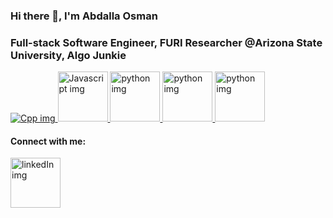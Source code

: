 
<!-- Below is my title introduction -->
### Hi there 👋, I'm Abdalla Osman

<!-- Next is my categories on who I want to be introduced as -->
### Full-stack Software Engineer, FURI Researcher @Arizona State University, Algo Junkie
<!--Next section is the things I'm good at-->
<a href="https://gcc.gnu.org/">
<picture>
 <source media="(prefers-color-scheme: dark)" srcset="https://upload.wikimedia.org/wikipedia/commons/thumb/1/18/ISO_C%2B%2B_Logo.svg/80px-ISO_C%2B%2B_Logo.svg.png">
 <source media="(prefers-color-scheme: light)" srcset="[YOUR-LIGHTMODE-IMAGE](https://upload.wikimedia.org/wikipedia/commons/thumb/1/18/ISO_C%2B%2B_Logo.svg/80px-ISO_C%2B%2B_Logo.svg.png)">
 <img alt="Cpp img" src="[YOUR-DEFAULT-IMAGE](https://upload.wikimedia.org/wikipedia/commons/thumb/1/18/ISO_C%2B%2B_Logo.svg/80px-ISO_C%2B%2B_Logo.svg.png)">
</picture>
</a>
<a href="https://www.javascript.com/">
<picture>
 <source media="(prefers-color-scheme: dark)" srcset="https://upload.wikimedia.org/wikipedia/commons/6/6a/JavaScript-logo.png" width = "80px">
 <source media="(prefers-color-scheme: light)" srcset="https://upload.wikimedia.org/wikipedia/commons/6/6a/JavaScript-logo.png" width = "80px">
 <img alt="Javascript img" src="[YOUR-DEFAULT-IMAGE](https://upload.wikimedia.org/wikipedia/commons/6/6a/JavaScript-logo.png)">
</picture>
</a>
<a href="https://www.python.org/">
<picture>
 <source media="(prefers-color-scheme: dark)" srcset="https://upload.wikimedia.org/wikipedia/commons/thumb/c/c3/Python-logo-notext.svg/640px-Python-logo-notext.svg.png" width = "80px">
 <source media="(prefers-color-scheme: light)" srcset="https://upload.wikimedia.org/wikipedia/commons/thumb/c/c3/Python-logo-notext.svg/640px-Python-logo-notext.svg.png" width = "80px">
 <img alt="python img" src="https://upload.wikimedia.org/wikipedia/commons/thumb/c/c3/Python-logo-notext.svg/640px-Python-logo-notext.svg.png">
</picture>
</a>
<a href="https://www.linux.org/">
<picture>
 <source media="(prefers-color-scheme: dark)" srcset="https://upload.wikimedia.org/wikipedia/commons/thumb/3/35/Tux.svg/1200px-Tux.svg.png" width = "80px">
 <source media="(prefers-color-scheme: light)" srcset="https://upload.wikimedia.org/wikipedia/commons/thumb/3/35/Tux.svg/1200px-Tux.svg.png" width = "80px">
 <img alt="python img" src="https://upload.wikimedia.org/wikipedia/commons/thumb/3/35/Tux.svg/1200px-Tux.svg.png">
</picture>
</a>
<a href="https://www.vim.org/">
<picture>
 <source media="(prefers-color-scheme: dark)" srcset="https://upload.wikimedia.org/wikipedia/commons/thumb/9/9f/Vimlogo.svg/1200px-Vimlogo.svg.png" width = "80px">
 <source media="(prefers-color-scheme: light)" srcset="https://upload.wikimedia.org/wikipedia/commons/thumb/9/9f/Vimlogo.svg/1200px-Vimlogo.svg.png" width = "80px">
 <img alt="python img" src="https://upload.wikimedia.org/wikipedia/commons/thumb/9/9f/Vimlogo.svg/1200px-Vimlogo.svg.png">
</picture>
</a>

<!-- below is the connect with me tittle -->
#### Connect with me:

<!-- After that is the images of the resources to connect with me -->
<a href="https://www.linkedin.com/in/abdalla-osman-b3178923b/">
<picture>
 <source media="(prefers-color-scheme: dark)" srcset="https://upload.wikimedia.org/wikipedia/commons/thumb/c/ca/LinkedIn_logo_initials.png/640px-LinkedIn_logo_initials.png" width = "80px">
 <source media="(prefers-color-scheme: light)" srcset="https://upload.wikimedia.org/wikipedia/commons/thumb/c/ca/LinkedIn_logo_initials.png/640px-LinkedIn_logo_initials.png" width = "80px">
 <img alt="linkedIn img" src="https://upload.wikimedia.org/wikipedia/commons/thumb/c/ca/LinkedIn_logo_initials.png/640px-LinkedIn_logo_initials.png">
</picture>
</a>
<!--
**AOsman29/AOsman29** is a ✨ _special_ ✨ repository because its `README.md` (this file) appears on your GitHub profile.

Here are some ideas to get you started:





- 🔭 I’m currently working on ...
- 🌱 I’m currently learning ...
- 👯 I’m looking to collaborate on ...
- 🤔 I’m looking for help with ...
- 💬 Ask me about ...
- 📫 How to reach me: ...
- 😄 Pronouns: ...
- ⚡ Fun fact: ...
-->
